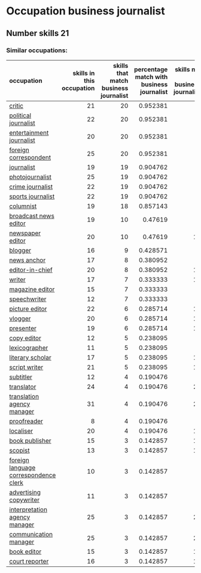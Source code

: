 # Occupation business journalist
## Number skills 21
### Similar occupations:
| occupation                                                                        |   skills in this occupation |   skills that match business journalist |   percentage match with business journalist |   skills not in business journalist |
|:----------------------------------------------------------------------------------|----------------------------:|----------------------------------------:|--------------------------------------------:|------------------------------------:|
| [critic](critic.md)                                                               |                          21 |                                      20 |                                    0.952381 |                                   1 |
| [political journalist](political_journalist.md)                                   |                          22 |                                      20 |                                    0.952381 |                                   2 |
| [entertainment journalist](entertainment_journalist.md)                           |                          20 |                                      20 |                                    0.952381 |                                   0 |
| [foreign correspondent](foreign_correspondent.md)                                 |                          25 |                                      20 |                                    0.952381 |                                   5 |
| [journalist](journalist.md)                                                       |                          19 |                                      19 |                                    0.904762 |                                   0 |
| [photojournalist](photojournalist.md)                                             |                          25 |                                      19 |                                    0.904762 |                                   6 |
| [crime journalist](crime_journalist.md)                                           |                          22 |                                      19 |                                    0.904762 |                                   3 |
| [sports journalist](sports_journalist.md)                                         |                          22 |                                      19 |                                    0.904762 |                                   3 |
| [columnist](columnist.md)                                                         |                          19 |                                      18 |                                    0.857143 |                                   1 |
| [broadcast news editor](broadcast_news_editor.md)                                 |                          19 |                                      10 |                                    0.47619  |                                   9 |
| [newspaper editor](newspaper_editor.md)                                           |                          20 |                                      10 |                                    0.47619  |                                  10 |
| [blogger](blogger.md)                                                             |                          16 |                                       9 |                                    0.428571 |                                   7 |
| [news anchor](news_anchor.md)                                                     |                          17 |                                       8 |                                    0.380952 |                                   9 |
| [editor-in-chief](editor-in-chief.md)                                             |                          20 |                                       8 |                                    0.380952 |                                  12 |
| [writer](writer.md)                                                               |                          17 |                                       7 |                                    0.333333 |                                  10 |
| [magazine editor](magazine_editor.md)                                             |                          15 |                                       7 |                                    0.333333 |                                   8 |
| [speechwriter](speechwriter.md)                                                   |                          12 |                                       7 |                                    0.333333 |                                   5 |
| [picture editor](picture_editor.md)                                               |                          22 |                                       6 |                                    0.285714 |                                  16 |
| [vlogger](vlogger.md)                                                             |                          20 |                                       6 |                                    0.285714 |                                  14 |
| [presenter](presenter.md)                                                         |                          19 |                                       6 |                                    0.285714 |                                  13 |
| [copy editor](copy_editor.md)                                                     |                          12 |                                       5 |                                    0.238095 |                                   7 |
| [lexicographer](lexicographer.md)                                                 |                          11 |                                       5 |                                    0.238095 |                                   6 |
| [literary scholar](literary_scholar.md)                                           |                          17 |                                       5 |                                    0.238095 |                                  12 |
| [script writer](script_writer.md)                                                 |                          21 |                                       5 |                                    0.238095 |                                  16 |
| [subtitler](subtitler.md)                                                         |                          12 |                                       4 |                                    0.190476 |                                   8 |
| [translator](translator.md)                                                       |                          24 |                                       4 |                                    0.190476 |                                  20 |
| [translation agency manager](translation_agency_manager.md)                       |                          31 |                                       4 |                                    0.190476 |                                  27 |
| [proofreader](proofreader.md)                                                     |                           8 |                                       4 |                                    0.190476 |                                   4 |
| [localiser](localiser.md)                                                         |                          20 |                                       4 |                                    0.190476 |                                  16 |
| [book publisher](book_publisher.md)                                               |                          15 |                                       3 |                                    0.142857 |                                  12 |
| [scopist](scopist.md)                                                             |                          13 |                                       3 |                                    0.142857 |                                  10 |
| [foreign language correspondence clerk](foreign_language_correspondence_clerk.md) |                          10 |                                       3 |                                    0.142857 |                                   7 |
| [advertising copywriter](advertising_copywriter.md)                               |                          11 |                                       3 |                                    0.142857 |                                   8 |
| [interpretation agency manager](interpretation_agency_manager.md)                 |                          25 |                                       3 |                                    0.142857 |                                  22 |
| [communication manager](communication_manager.md)                                 |                          25 |                                       3 |                                    0.142857 |                                  22 |
| [book editor](book_editor.md)                                                     |                          15 |                                       3 |                                    0.142857 |                                  12 |
| [court reporter](court_reporter.md)                                               |                          16 |                                       3 |                                    0.142857 |                                  13 |
